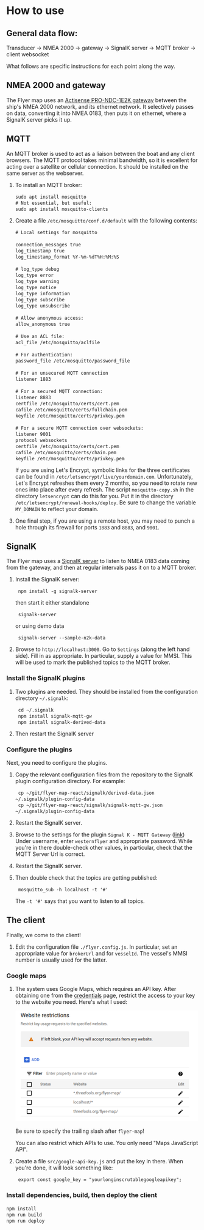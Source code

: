 # How to use

## General data flow:

Transducer -> NMEA 2000 -> gateway -> SignalK server -> MQTT broker -> client websocket

What follows are specific instructions for each point along the way.

## NMEA 2000 and gateway

The Flyer map uses an [Actisense PRO-NDC-1E2K
gateway](https://actisense.com/products/pro-ndc-1e2k/) between the ship's NMEA
2000 network, and its ethernet network. It selectively passes on data,
converting it into NMEA 0183, then puts it on ethernet, where a SignalK server
picks it up.

## MQTT

An MQTT broker is used to act as a liaison between the boat and any client
browsers. The MQTT protocol takes minimal bandwidth, so it is excellent for
acting over a satellite or cellular connection. It should be installed on the
same server as the webserver.

1. To install an MQTT broker:

    ```
    sudo apt install mosquitto
    # Not essential, but useful:
    sudo apt install mosquitto-clients
    ```

2. Create a file `/etc/mosquitto/conf.d/default` with the following contents:

    ```
    # Local settings for mosquitto

    connection_messages true
    log_timestamp true
    log_timestamp_format %Y-%m-%dT%H:%M:%S
    
    # log_type debug
    log_type error
    log_type warning
    log_type notice
    log_type information
    log_type subscribe
    log_type unsubscribe
    
    # Allow anonymous access:
    allow_anonymous true
    
    # Use an ACL file:
    acl_file /etc/mosquitto/aclfile
    
    # For authentication:
    password_file /etc/mosquitto/password_file
    
    # For an unsecured MQTT connection
    listener 1883
    
    # For a secured MQTT connection:
    listener 8883
    certfile /etc/mosquitto/certs/cert.pem
    cafile /etc/mosquitto/certs/fullchain.pem
    keyfile /etc/mosquitto/certs/privkey.pem
    
    # For a secure MQTT connection over websockets:
    listener 9001
    protocol websockets
    certfile /etc/mosquitto/certs/cert.pem
    cafile /etc/mosquitto/certs/chain.pem
    keyfile /etc/mosquitto/certs/privkey.pem
    ```

   If you are using Let's Encrypt, symbolic links for the three certificates can be
   found in `/etc/letsencrypt/live/yourdomain.com`. Unfortunately, Let's Encrypt
   refreshes them every 2 months, so you need to rotate new ones into place after
   every refresh. The script `mosquitto-copy.sh` in the directory `letsencrypt` can
   do this for you. Put it in the directory
   `/etc/letsencrypt/renewal-hooks/deploy`. Be sure to change the variable
   `MY_DOMAIN` to reflect your domain.

3. One final step, if you are using a remote host, you may need to punch a hole
   through its firewall for ports `1883` and `8883`, and `9001`.


## SignalK

The Flyer map uses a [SignalK server](https://github.com/SignalK/signalk-server)
to listen to NMEA 0183 data coming from the gateway, and then at regular
intervals pass it on to a MQTT broker.

1. Install the SignalK server:

        npm install -g signalk-server

    then start it either standalone

        signalk-server

    or using demo data

        signalk-server --sample-n2k-data

2. Browse to `http://localhost:3000`. Go to `Settings` (along the left hand
   side). Fill in as appropriate. In particular, supply a value for MMSI. This
   will be used to mark the published topics to the MQTT broker.

### Install the SignalK plugins

1. Two plugins are needed. They should be installed from the configuration
   directory `~/.signalk`:

        cd ~/.signalk
        npm install signalk-mqtt-gw
        npm install signalk-derived-data

2. Then restart the SignalK server

### Configure the plugins

Next, you need to configure the plugins.

1. Copy the relevant configuration files from the repository to the SignalK
   plugin configuration directory. For example:

        cp ~/git/flyer-map-react/signalk/derived-data.json ~/.signalk/plugin-config-data
        cp ~/git/flyer-map-react/signalk/signalk-mqtt-gw.json ~/.signalk/plugin-config-data

2. Restart the SignalK server.

3. Browse to the settings for the plugin `Signal K - MQTT
   Gateway`
   ([link](http://localhost:3000/admin/#/serverConfiguration/plugins/signalk-mqtt-gw))
   Under username, enter `westernflyer` and appropriate password. While you're in
   there double-check other values, in particular, check that the MQTT Server Url
   is correct.

4. Restart the SignalK server.

5. Then double check that the topics are getting published:

        mosquitto_sub -h localhost -t '#'

    The `-t '#'` says that you want to listen to all topics.


## The client

Finally, we come to the client!

1. Edit the configuration file `./flyer.config.js`. In particular, set an appropriate
value for `brokerUrl` and for `vesselId`. The vessel's MMSI number is usually
used for the latter.

### Google maps

1. The system uses Google Maps, which requires an API key. After obtaining one from
the [credentials](https://console.cloud.google.com/google/maps-apis/credentials)
page, restrict the access to your key to the website you need. Here's what I
used:

    <img src="./images/website_restrictions.png" alt="Be sure to specify the trailing slash!">
    
    Be sure to specify the trailing slash after `flyer-map`!
    
    You can also restrict which APIs to use. You only need "Maps JavaScript API".

2. Create a file `src/google-api-key.js` and put the key in there. When you're done,
it will look something like:

        export const google_key = "yourlonginscrutablegoogleapikey";

### Install dependencies, build, then deploy the client
    npm install
    npm run build
    npm run deploy

